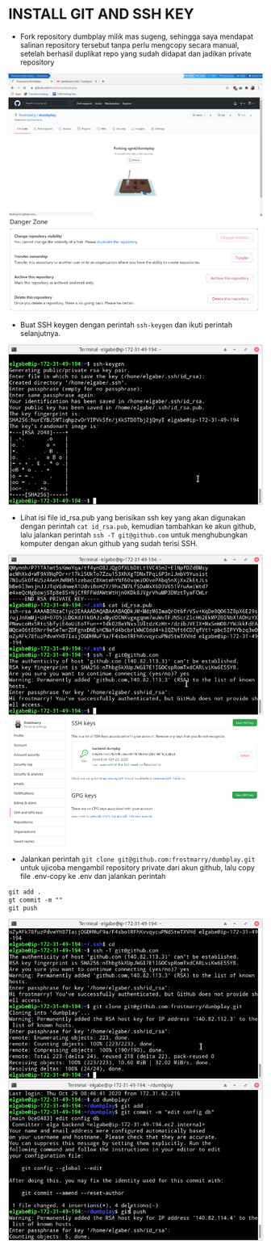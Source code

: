 # INSTALL GIT AND SSH KEY

- Fork repository dumbplay milik mas sugeng, sehingga saya mendapat salinan repository tersebut tanpa perlu mengcopy secara manual, setelah berhasil duplikat repo yang sudah didapat dan jadikan private repository

![text](asset/1.png)
![text](asset/1.5.png)

- Buat SSH keygen dengan perintah `ssh-keygen` dan ikuti perintah selanjutnya.

![text](asset/2.png)

- Lihat isi file id_rsa.pub yang berisikan ssh key yang akan digunakan dengan perintah `cat id_rsa.pub`, kemudian tambahkan ke akun github, lalu jalankan perintah `ssh -T git@github.com` untuk menghubungkan komputer dengan akun github yang sudah terisi SSH. 

![text](asset/3.png)
![text](asset/3.5.png)

- Jalankan perintah `git clone git@github.com:frostmarry/dumbplay.git` untuk ujicoba mengambil repository private dari akun github, lalu copy file .env-copy ke .env dan jalankan perintah 
```
git add . 
gt commit -m "" 
git push
```

![text](asset/4.png)
![text](asset/5.png)